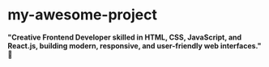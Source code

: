 # my-awesome-project
**"Creative Frontend Developer skilled in HTML, CSS, JavaScript, and React.js, building modern, responsive, and user-friendly web interfaces."** 🚀
